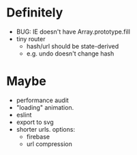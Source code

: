 # Definitely
- BUG: IE doesn't have Array.prototype.fill
- tiny router
  - hash/url should be state-derived
  - e.g. undo doesn't change hash

# Maybe
- performance audit
- "loading" animation.
- eslint
- export to svg
- shorter urls. options:
  - firebase
  - url compression
